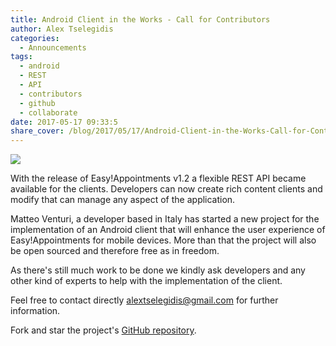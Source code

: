 ```yaml
---
title: Android Client in the Works - Call for Contributors
author: Alex Tselegidis
categories:
  - Announcements
tags:
  - android
  - REST
  - API
  - contributors
  - github
  - collaborate
date: 2017-05-17 09:33:5
share_cover: /blog/2017/05/17/Android-Client-in-the-Works-Call-for-Contributors/android-client.png
---
```


![](android-client.png)


With the release of Easy!Appointments v1.2 a flexible REST API became available for the clients. Developers can now create rich content clients and modify that can manage any aspect of the application. 

Matteo Venturi, a developer based in Italy has started a new project for the implementation of an Android client that will enhance the user experience of Easy!Appointments for mobile devices. More than that the project will also be open sourced and therefore free as in freedom. 

As there's still much work to be done we kindly ask developers and any other kind of experts to help with the implementation of the client. 

Feel free to contact directly [alextselegidis@gmail.com](mailto:alextselegidis@gmail.com) for further information. 
 
Fork and star the project's [GitHub repository](https://github.com/alextselegidis/easyappointments-android-client). 
 